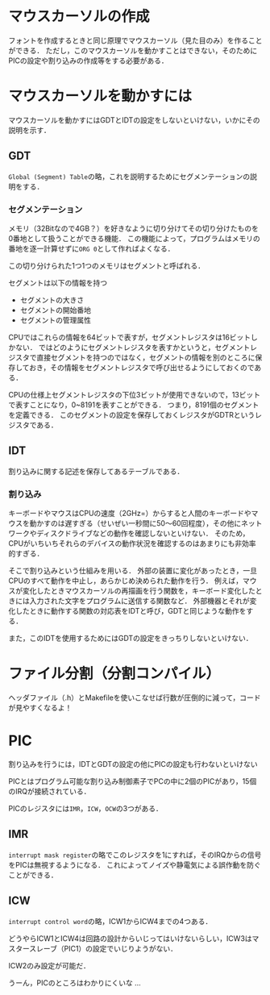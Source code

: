 # マウスカーソルの作成

フォントを作成するときと同じ原理でマウスカーソル（見た目のみ）を作ることができる．
ただし，このマウスカーソルを動かすことはできない，そのためにPICの設定や割り込みの作成等をする必要がある．

# マウスカーソルを動かすには

マウスカーソルを動かすにはGDTとIDTの設定をしないといけない，いかにその説明を示す．

## GDT

`Global (Segment) Table`の略，これを説明するためにセグメンテーションの説明をする．

### セグメンテーション

メモリ（32Bitなので4GB？）を好きなように切り分けてその切り分けたものを0番地として扱うことができる機能．
この機能によって，プログラムはメモリの番地を逐一計算せずに`ORG 0`として作ればよくなる．  

この切り分けられた1つ1つのメモリはセグメントと呼ばれる．

セグメントは以下の情報を持つ

- セグメントの大きさ
- セグメントの開始番地
- セグメントの管理属性

CPUではこれらの情報を64ビットで表すが，セグメントレジスタは16ビットしかない．
ではどのようにセグメントレジスタを表すかというと，セグメントレジスタで直接セグメントを持つのではなく，セグメントの情報を別のところに保存しておき，その情報をセグメントレジスタで呼び出せるようにしておくのである．

CPUの仕様上セグメントレジスタの下位3ビットが使用できないので，13ビットで表すことになり，0~8191を表すことができる．
つまり，8191個のセグメントを定義できる．
このセグメントの設定を保存しておくレジスタがGDTRというレジスタである．

## IDT

割り込みに関する記述を保存してあるテーブルである．

### 割り込み

キーボードやマウスはCPUの速度（2GHz=）からすると人間のキーボードやマウスを動かすのは遅すぎる（せいぜい一秒間に50～60回程度），その他にネットワークやディスクドライブなどの動作を確認しないといけない．
そのため，CPUがいちいちそれらのデバイスの動作状況を確認するのはあまりにも非効率的すぎる．

そこで割り込みという仕組みを用いる．
外部の装置に変化があったとき，一旦CPUのすべて動作を中止し，あらかじめ決められた動作を行う．
例えば，マウスが変化したときマウスカーソルの再描画を行う関数を，キーボード変化したときには入力された文字をプログラムに送信する関数など．
外部機器とそれが変化したときに動作する関数の対応表をIDTと呼び，GDTと同じような動作をする．

また，このIDTを使用するためにはGDTの設定をきっちりしないといけない．

# ファイル分割（分割コンパイル）

ヘッダファイル（.h）とMakefileを使いこなせば行数が圧倒的に減って，コードが見やすくなるよ！

# PIC

割り込みを行うには，IDTとGDTの設定の他にPICの設定も行わないといけない

PICとはプログラム可能な割り込み制御素子でPCの中に2個のPICがあり，15個のIRQが接続されている．

PICのレジスタには`IMR`，`ICW`，`OCW`の3つがある．

## IMR

`interrupt mask register`の略でこのレジスタを1にすれば，そのIRQからの信号をPICは無視するようになる．
これによってノイズや静電気による誤作動を防ぐことができる．

## ICW

`interrupt control word`の略，ICW1からICW4までの4つある．

どうやらICW1とICW4は回路の設計からいじってはいけないらしい，ICW3はマスタースレーブ（PIC1）の設定でいじりようがない．

ICW2のみ設定が可能だ．

うーん，PICのところはわかりにくいな …

